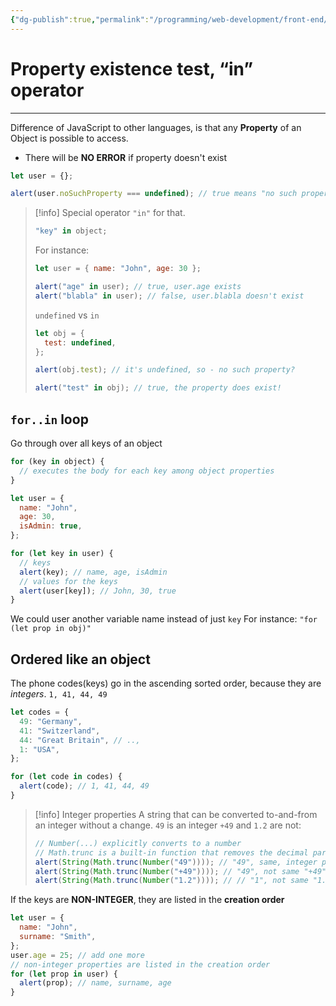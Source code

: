 ```yaml
---
{"dg-publish":true,"permalink":"/programming/web-development/front-end/javascript-vanilla/03-objects/01-objects-basics/05-property-existence-test-in-operator/","tags":["programming","webdevelopment","frontend","JavaScript"]}
---
```



# Property existence test, “in” operator

---

Difference of JavaScript to other languages,
is that any **Property** of an Object is possible to access.

- There will be **NO ERROR** if property doesn't exist

```javascript
let user = {};

alert(user.noSuchProperty === undefined); // true means "no such property"
```

> [!info] Special operator `"in"` for that.
>
> ```javascript
> "key" in object;
> ```
>
> For instance:
>
> ```javascript
> let user = { name: "John", age: 30 };
>
> alert("age" in user); // true, user.age exists
> alert("blabla" in user); // false, user.blabla doesn't exist
> ```
>
> `undefined` vs `in`
>
> ```javascript
> let obj = {
>   test: undefined,
> };
>
> alert(obj.test); // it's undefined, so - no such property?
>
> alert("test" in obj); // true, the property does exist!
> ```

## `for..in` loop

Go through over all keys of an object

```javascript
for (key in object) {
  // executes the body for each key among object properties
}
```

```javascript
let user = {
  name: "John",
  age: 30,
  isAdmin: true,
};

for (let key in user) {
  // keys
  alert(key); // name, age, isAdmin
  // values for the keys
  alert(user[key]); // John, 30, true
}
```

We could user another variable name instead of just `key`
For instance: `"for (let prop in obj)"`

## Ordered like an object

The phone codes(keys) go in the ascending sorted order, because they are _integers_. `1, 41, 44, 49`

```javascript
let codes = {
  49: "Germany",
  41: "Switzerland",
  44: "Great Britain", // ..,
  1: "USA",
};

for (let code in codes) {
  alert(code); // 1, 41, 44, 49
}
```

> [!info] Integer properties
> A string that can be converted to-and-from an integer without a change.
> `49` is an integer
> `+49` and `1.2` are not:
>
> ```javascript
> // Number(...) explicitly converts to a number
> // Math.trunc is a built-in function that removes the decimal part
> alert(String(Math.trunc(Number("49")))); // "49", same, integer property
> alert(String(Math.trunc(Number("+49")))); // "49", not same "+49" ⇒ not integer property
> alert(String(Math.trunc(Number("1.2")))); // // "1", not same "1.2" ⇒ not integer property
> ```

If the keys are **NON-INTEGER**, they are listed in the **creation order**

```javascript
let user = {
  name: "John",
  surname: "Smith",
};
user.age = 25; // add one more
// non-integer properties are listed in the creation order
for (let prop in user) {
  alert(prop); // name, surname, age
}
```
